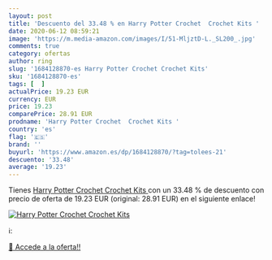 ```yaml
---
layout: post
title: 'Descuento del 33.48 % en Harry Potter Crochet  Crochet Kits '
date: 2020-06-12 08:59:21
image: 'https://m.media-amazon.com/images/I/51-MljztD-L._SL200_.jpg'
comments: true
category: ofertas
author: ring
slug: '1684128870-es Harry Potter Crochet Crochet Kits'
sku: '1684128870-es'
tags: [  ]
actualPrice: 19.23 EUR
currency: EUR
price: 19.23
comparePrice: 28.91 EUR
prodname: 'Harry Potter Crochet  Crochet Kits '
country: 'es'
flag: '🇪🇸'
brand: ''
buyurl: 'https://www.amazon.es/dp/1684128870/?tag=tolees-21'
descuento: '33.48'
average: '19.23'
---
```


Tienes [Harry Potter Crochet  Crochet Kits ](https://www.amazon.es/dp/1684128870/?tag=tolees-21) con un 33.48 % de descuento con precio de oferta de 19.23 EUR (original: 28.91 EUR) en el siguiente enlace!

[![Harry Potter Crochet  Crochet Kits ](https://m.media-amazon.com/images/I/51-MljztD-L._SL200_.jpg)](https://www.amazon.es/dp/1684128870/?tag=tolees-21)

ℹ️:


[🛒 Accede a la oferta!!](https://www.amazon.es/dp/1684128870/?tag=tolees-21)
